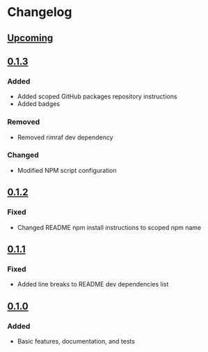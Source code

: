 # Changelog

## [Upcoming](https://github.com/jpcx/testts/compare/0.1.3...devel)

## [0.1.3](https://github.com/jpcx/testts/releases/tag/0.1.3)

### Added

- Added scoped GitHub packages repository instructions
- Added badges

### Removed

- Removed rimraf dev dependency

### Changed

- Modified NPM script configuration

## [0.1.2](https://github.com/jpcx/testts/releases/tag/0.1.2)

### Fixed

- Changed README npm install instructions to scoped npm name

## [0.1.1](https://github.com/jpcx/testts/releases/tag/0.1.1)

### Fixed

- Added line breaks to README dev dependencies list

## [0.1.0](https://github.com/jpcx/testts/releases/tag/0.1.0)

### Added

- Basic features, documentation, and tests
